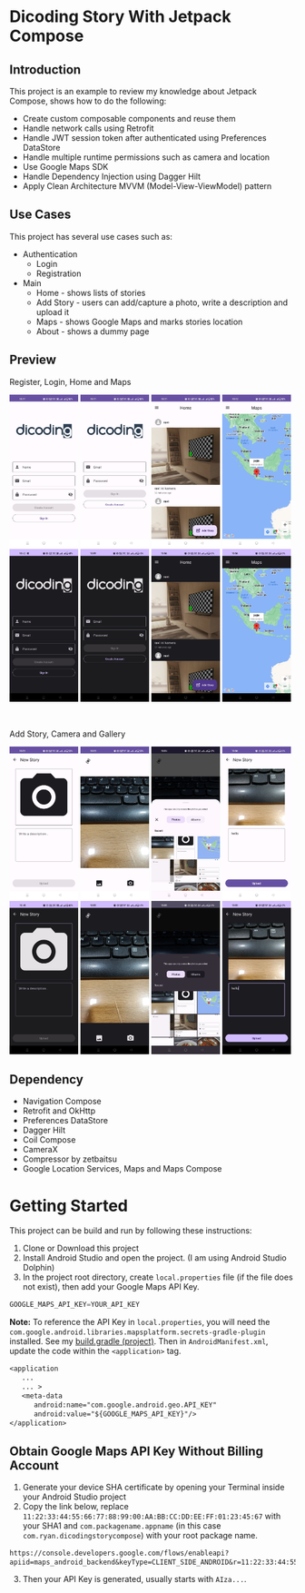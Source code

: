 # Dicoding Story With Jetpack Compose

## Introduction
This project is an example to review my knowledge about Jetpack Compose, shows how to do the
following:
* Create custom composable components and reuse them
* Handle network calls using Retrofit
* Handle JWT session token after authenticated using Preferences DataStore
* Handle multiple runtime permissions such as camera and location
* Use Google Maps SDK
* Handle Dependency Injection using Dagger Hilt 
* Apply Clean Architecture MVVM (Model-View-ViewModel) pattern

## Use Cases
This project has several use cases such as:
* Authentication 
  * Login
  * Registration
* Main
  * Home - shows lists of stories
  * Add Story - users can add/capture a photo, write a description and upload it
  * Maps - shows Google Maps and marks stories location
  * About - shows a dummy page

## Preview
Register, Login, Home and Maps
<p float="left">
<img src="preview/light/register.jpg" width="24%">
<img src="preview/light/login.jpg" width="24%">
<img src="preview/light/home.jpg" width="24%">
<img src="preview/light/maps.jpg" width="24%">
<img src="preview/dark/register.jpg" width="24%">
<img src="preview/dark/login.jpg" width="24%">
<img src="preview/dark/home.jpg" width="24%">
<img src="preview/dark/maps.jpg" width="24%">
</p>
<br>

Add Story, Camera and Gallery
<p float="left">
<img src="preview/light/add_story.jpg" width="24%">
<img src="preview/light/camera.jpg" width="24%">
<img src="preview/light/gallery.jpg" width="24%">
<img src="preview/light/add_story_2.jpg" width="24%">
<img src="preview/dark/add_story.jpg" width="24%">
<img src="preview/dark/camera.jpg" width="24%">
<img src="preview/dark/gallery.jpg" width="24%">
<img src="preview/dark/add_story_2.jpg" width="24%">
</p>

## Dependency
* Navigation Compose
* Retrofit and OkHttp
* Preferences DataStore
* Dagger Hilt
* Coil Compose
* CameraX
* Compressor by zetbaitsu
* Google Location Services, Maps and Maps Compose

# Getting Started

This project can be build and run by following these instructions:
1. Clone or Download this project
2. Install Android Studio and open the project. (I am using Android Studio Dolphin)
3. In the project root directory, create `local.properties` file (if the file does not exist), then add your Google Maps API Key.
```gradle
GOOGLE_MAPS_API_KEY=YOUR_API_KEY
```

**Note:**
To reference the API Key in `local.properties`, you will need the `com.google.android.libraries.mapsplatform.secrets-gradle-plugin` installed.
See my [build.gradle (project)](https://github.com/ryandharmawira/DicodingStoryCompose/blob/master/build.gradle.kts).
Then in `AndroidManifest.xml`, update the code within the `<application>` tag.
```
<application
   ...
   ... >
   <meta-data
	  android:name="com.google.android.geo.API_KEY"
	  android:value="${GOOGLE_MAPS_API_KEY}"/>
</application>
```

## Obtain Google Maps API Key Without Billing Account

1. Generate your device SHA certificate by opening your Terminal inside your Android Studio project
2. Copy the link below, replace `11:22:33:44:55:66:77:88:99:00:AA:BB:CC:DD:EE:FF:01:23:45:67` with your SHA1 and `com.packagename.appname` (in this case `com.ryan.dicodingstorycompose`) with your root package name.
```
https://console.developers.google.com/flows/enableapi?apiid=maps_android_backend&keyType=CLIENT_SIDE_ANDROID&r=11:22:33:44:55:66:77:88:99:00:AA:BB:CC:DD:EE:FF:01:23:45:67%3Bcom.packagename.appname
```
3. Then your API Key is generated, usually starts with `AIza...`.